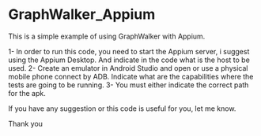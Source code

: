 # GraphWalker_Appium
This is a simple example of using GraphWalker with Appium.

1- In order to run this code, you need to start the Appium server, i suggest using the Appium Desktop. And indicate in the code what is the host to be used.
2- Create an emulator in Android Studio and open or use a physical mobile phone connect by ADB. Indicate what are the capabilities where the tests are going to be running. 
3- You must either indicate the correct path for the apk.

If you have any suggestion or this code is useful for you, let me know.

Thank you
